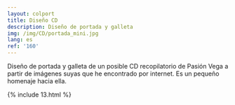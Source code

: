 ```yaml
---
layout: colport
title: Diseño CD
description: Diseño de portada y galleta 
img: /img/CD/portada_mini.jpg
lang: es
ref: '160'
---
```


Diseño de portada y galleta de un posible CD recopilatorio de Pasión Vega a partir de imágenes suyas que he encontrado por internet. Es un pequeño homenaje hacia ella.

{% include 13.html %}
